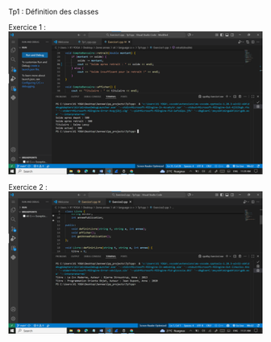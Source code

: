 Tp1   :   Définition des classes 


Exercice  1 :
![image alt](https://github.com/laouysalma/Tp1Cpp/blob/main/Ex1.png?raw=true)

Exercice  2 :
![image alt](https://github.com/laouysalma/Tp1Cpp/blob/main/Ex2.png?raw=true)
